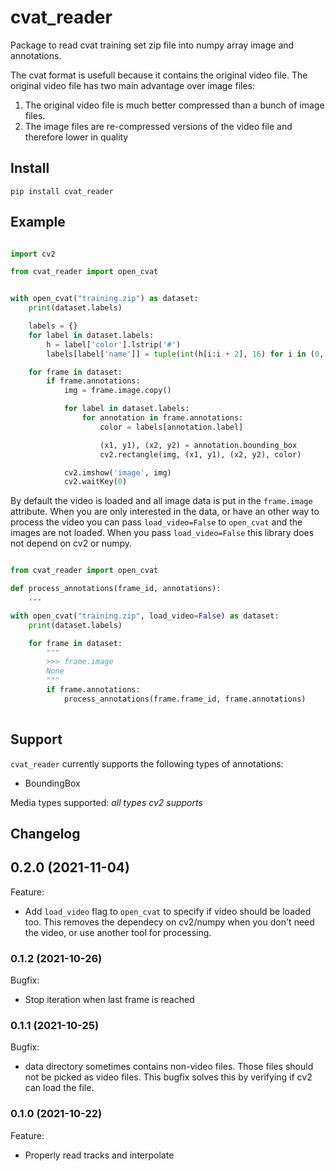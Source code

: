 # cvat_reader

Package to read cvat training set zip file into numpy array image and annotations.

The cvat format is usefull because it contains the original video file. The original video file has two main advantage over image files:
1. The original video file is much better compressed than a bunch of image files.
2. The image files are re-compressed versions of the video file and therefore lower in quality

## Install

```shell script
pip install cvat_reader
```

## Example

```python

import cv2

from cvat_reader import open_cvat


with open_cvat("training.zip") as dataset:
    print(dataset.labels)

    labels = {}
    for label in dataset.labels:
        h = label['color'].lstrip('#')
        labels[label['name']] = tuple(int(h[i:i + 2], 16) for i in (0, 2, 4))

    for frame in dataset:
        if frame.annotations:
            img = frame.image.copy()

            for label in dataset.labels:
                for annotation in frame.annotations:
                    color = labels[annotation.label]

                    (x1, y1), (x2, y2) = annotation.bounding_box
                    cv2.rectangle(img, (x1, y1), (x2, y2), color)

            cv2.imshow('image', img)
            cv2.waitKey(0)

```

By default the video is loaded and all image data is put in the `frame.image` attribute. When you are only interested in the data, or have an other way to process the video you can pass `load_video=False` to `open_cvat` and the images are not loaded. When you pass `load_video=False` this library does not depend on cv2 or numpy.


```python

from cvat_reader import open_cvat

def process_annotations(frame_id, annotations):
    ...

with open_cvat("training.zip", load_video=False) as dataset:
    print(dataset.labels)

    for frame in dataset:
        """
        >>> frame.image
        None
        """
        if frame.annotations:
            process_annotations(frame.frame_id, frame.annotations)
            

```

## Support

`cvat_reader` currently supports the following types of annotations:
- BoundingBox

Media types supported: *all types cv2 supports*


## Changelog

## 0.2.0 (2021-11-04)

Feature:
- Add `load_video` flag to `open_cvat` to specify if video should be loaded too. This removes the dependecy on cv2/numpy when you don't need the video, or use another tool for processing.

### 0.1.2 (2021-10-26)

Bugfix:
- Stop iteration when last frame is reached

### 0.1.1 (2021-10-25)

Bugfix:
- data directory sometimes contains non-video files. Those files should not be picked as video files. This bugfix solves this by verifying if cv2 can load the file. 

### 0.1.0 (2021-10-22)

Feature:
- Properly read tracks and interpolate 